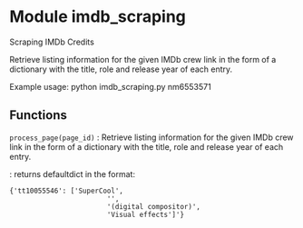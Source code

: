Module imdb_scraping
====================
Scraping IMDb Credits

Retrieve listing information for the given IMDb crew link
in the form of a dictionary with the title, role and release year
of each entry.

Example usage: 
    python imdb_scraping.py nm6553571

Functions
---------

    
`process_page(page_id)`
:   Retrieve listing information for the given IMDb crew link
    in the form of a dictionary with the title, role and release year
    of each entry.
    
:    returns defaultdict in the format:
    
    {'tt10055546': ['SuperCool',
                            '',
                            '(digital compositor)',
                            'Visual effects']'}
